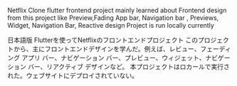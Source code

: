 Netflix Clone flutter frontend project
mainly learned about Frontend design from this project like Preview,Fading App bar, Navigation bar , Previews, Widget, Navigation Bar, Reactive design
Project is run locally currently 













日本語版
Flutterを使ってNetflixのフロントエンドプロジェクト
このプロジェクトから、主にフロントエンドデザインを学んだ。例えば、レビュー、フェーディング アプリ バー、ナビゲーション バー、プレビュー、ウィジェット、ナビゲーション バー、リアクティブ デザインなど。
本プロジェクトはロカールで実行された。ウェブサイトにデプロイされていない。
